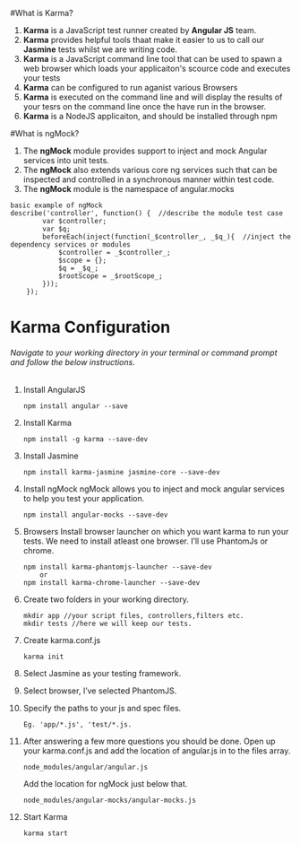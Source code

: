 #What is Karma?

1. **Karma** is a JavaScript test runner created by **Angular JS** team.
2. **Karma** provides helpful tools thaat make it easier to us to call our **Jasmine** tests whilst we are writing code.
3. **Karma** is a JavaScript command line tool that can be used to spawn a web browser which loads your applicaiton's scource code and executes your tests
4. **Karma** can be configured to run aganist various Browsers
5. **Karma** is executed on the command line and will display the results of your tesrs on the command line once the have run in the browser.
6. **Karma** is a NodeJS applicaiton, and should be installed through npm

#What is ngMock?

1. The **ngMock** module provides support to inject and mock Angular services into unit tests.
2. The **ngMock** also extends various core ng services such that can be inspected and controlled in a synchronous manner within test code.
3. The **ngMock** module is the namespace of angular.mocks

```
basic example of ngMock 
describe('controller', function() {  //describe the module test case
        var $controller;
        var $q;
        beforeEach(inject(function(_$controller_, _$q_){  //inject the dependency services or modules
            $controller = _$controller_;
            $scope = {};
            $q = _$q_;
            $rootScope = _$rootScope_;
        }));
    });

```

# Karma Configuration
###### Navigate to your working directory in your terminal or command prompt and follow the below instructions.

1. Install AngularJS
    ```
    npm install angular --save
    ```
2. Install Karma
    ```
    npm install -g karma --save-dev
    ```
3. Install Jasmine
    ```
    npm install karma-jasmine jasmine-core --save-dev
    ```
4. Install ngMock
    ngMock allows you to inject and mock angular services to help you test your application.
    ```
    npm install angular-mocks --save-dev
    ```
5. Browsers
    Install browser launcher on which you want karma to run your tests. We need to install atleast one browser. I’ll use PhantomJs or chrome.
    ```
    npm install karma-phantomjs-launcher --save-dev
        or
    npm install karma-chrome-launcher --save-dev
    ```
6. Create two folders in your working directory.
    ```
    mkdir app //your script files, controllers,filters etc.
    mkdir tests //here we will keep our tests.
    ```
7. Create karma.conf.js
    ```
    karma init
    ```
8. Select Jasmine as your testing framework.
9. Select browser, I’ve selected PhantomJS.
10. Specify the paths to your js and spec files. 
    ```
    Eg. 'app/*.js', 'test/*.js.
    ```
11. After answering a few more questions you should be done.
    Open up your karma.conf.js and add the location of angular.js in to the files array.
    ```
    node_modules/angular/angular.js
    ```
    Add the location for ngMock just below that.
    ```
    node_modules/angular-mocks/angular-mocks.js
    ```

12. Start Karma 

    ```
    karma start
    ```
